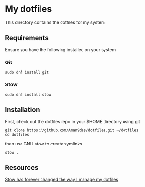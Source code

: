 # My dotfiles

This directory contains the dotfiles for my system

## Requirements

Ensure you have the following installed on your system

### Git

```
sudo dnf install git
```

### Stow

```
sudo dnf install stow
```

## Installation

First, check out the dotfiles repo in your $HOME directory using git

```
git clone https://github.com/Aman9das/dotfiles.git ~/dotfiles
cd dotfiles
```

then use GNU stow to create symlinks

```
stow .
```

## Resources

[Stow has forever changed the way I manage my dotfiles](https://youtu.be/y6XCebnB9gs)
